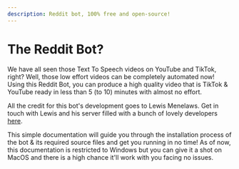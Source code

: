 ```yaml
---
description: Reddit bot, 100% free and open-source!
---
```


# The Reddit Bot?

We have all seen those Text To Speech videos on YouTube and TikTok, right?
Well, those low effort videos can be completely automated now! Using this Reddit Bot, you can produce a high quality video that is TikTok & YouTube ready in less than 5 (to 10) minutes with almost no effort.

All the credit for this bot's development goes to Lewis Menelaws. 
Get in touch with Lewis and his server filled with a bunch of lovely developers [here](https://discord.gg/5uw4eCQf6Z).

This simple documentation will guide you through the installation process of the bot & its required source files and get you running in no time! As of now, this documentation is restricted to Windows but you can give it a shot on MacOS and there is a high chance it'll work with you facing no issues.

